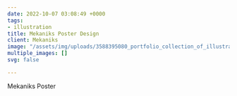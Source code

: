```yaml
---
date: 2022-10-07 03:08:49 +0000
tags:
- illustration
title: Mekaniks Poster Design
client: Mekaniks
image: "/assets/img/uploads/3588395080_portfolio_collection_of_illustrated_posters_by_a_world_famous_graphic_designer_in_russian_propaganda_style.png"
multiple_images: []
svg: false

---
```

Mekaniks Poster